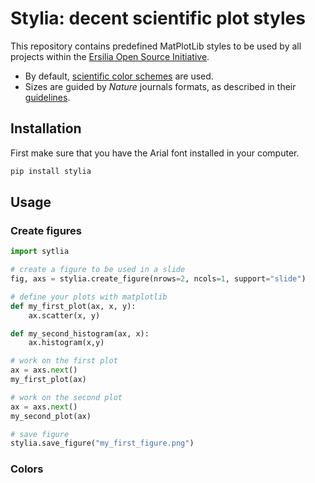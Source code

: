 # Stylia: decent scientific plot styles

This repository contains predefined MatPlotLib styles to be used by all projects within the [Ersilia Open Source Initiative](https://ersilia.io).

* By default, [scientific color schemes](https://www.nature.com/articles/s41467-020-19160-7) are used.
* Sizes are guided by *Nature* journals formats, as described in their [guidelines](https://www.nature.com/documents/nature-final-artwork.pdf).

## Installation
First make sure that you have the Arial font installed in your computer.

```bash
pip install stylia
```

## Usage
### Create figures

```python
import sytlia

# create a figure to be used in a slide
fig, axs = stylia.create_figure(nrows=2, ncols=1, support="slide")

# define your plots with matplotlib
def my_first_plot(ax, x, y):
    ax.scatter(x, y)

def my_second_histogram(ax, x):
    ax.histogram(x,y)

# work on the first plot
ax = axs.next()
my_first_plot(ax)

# work on the second plot
ax = axs.next()
my_second_plot(ax)

# save figure
stylia.save_figure("my_first_figure.png")
```

### Colors

```python


```
